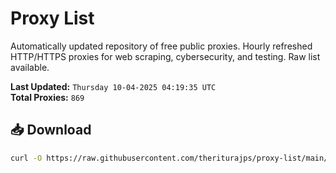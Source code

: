 # Proxy List

Automatically updated repository of free public proxies. Hourly refreshed HTTP/HTTPS proxies for web scraping, cybersecurity, and testing. Raw list available.

**Last Updated:** `Thursday 10-04-2025 04:19:35 UTC`  
**Total Proxies:** `869`

## 📥 Download
```bash
curl -O https://raw.githubusercontent.com/theriturajps/proxy-list/main/proxies.txt
